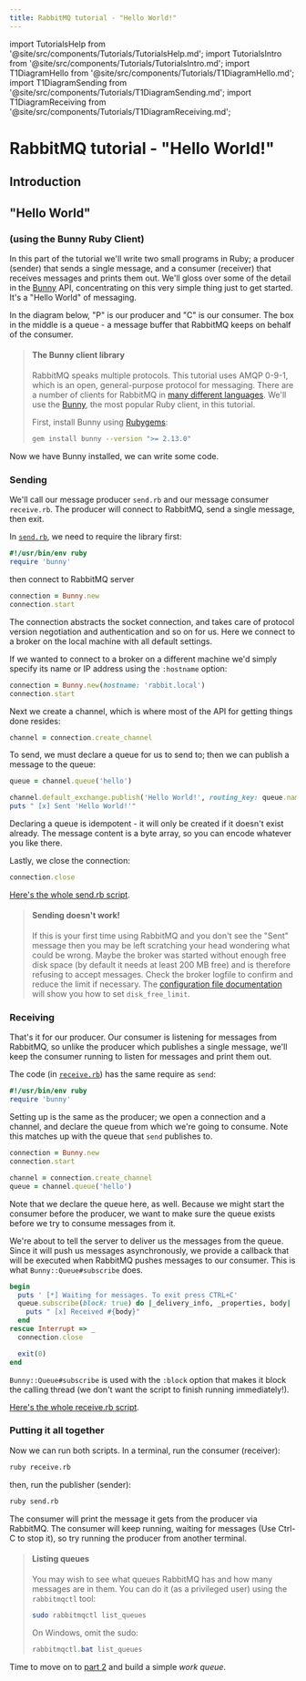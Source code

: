 ```yaml
---
title: RabbitMQ tutorial - "Hello World!"
---
```

<!--
Copyright (c) 2005-2024 Broadcom. All Rights Reserved. The term "Broadcom" refers to Broadcom Inc. and/or its subsidiaries.

All rights reserved. This program and the accompanying materials
are made available under the terms of the under the Apache License,
Version 2.0 (the "License”); you may not use this file except in compliance
with the License. You may obtain a copy of the License at

https://www.apache.org/licenses/LICENSE-2.0

Unless required by applicable law or agreed to in writing, software
distributed under the License is distributed on an "AS IS" BASIS,
WITHOUT WARRANTIES OR CONDITIONS OF ANY KIND, either express or implied.
See the License for the specific language governing permissions and
limitations under the License.
-->

import TutorialsHelp from '@site/src/components/Tutorials/TutorialsHelp.md';
import TutorialsIntro from '@site/src/components/Tutorials/TutorialsIntro.md';
import T1DiagramHello from '@site/src/components/Tutorials/T1DiagramHello.md';
import T1DiagramSending from '@site/src/components/Tutorials/T1DiagramSending.md';
import T1DiagramReceiving from '@site/src/components/Tutorials/T1DiagramReceiving.md';

# RabbitMQ tutorial - "Hello World!"

## Introduction

<TutorialsHelp/>
<TutorialsIntro/>

## "Hello World"
### (using the Bunny Ruby Client)

In this part of the tutorial we'll write two small programs in Ruby; a
producer (sender) that sends a single message, and a consumer (receiver) that receives
messages and prints them out.  We'll gloss over some of the detail in
the [Bunny](http://rubybunny.info) API, concentrating on this very simple thing just to get
started. It's a "Hello World" of messaging.

In the diagram below, "P" is our producer and "C" is our consumer. The
box in the middle is a queue - a message buffer that RabbitMQ keeps
on behalf of the consumer.

<T1DiagramHello/>

> #### The Bunny client library
>
> RabbitMQ speaks multiple protocols. This tutorial uses AMQP 0-9-1, which is an open,
> general-purpose protocol for messaging. There are a number of clients
> for RabbitMQ in [many different
> languages](/client-libraries/devtools). We'll
> use the [Bunny](http://rubybunny.info), the most popular Ruby client, in this tutorial.
>
> First, install Bunny using [Rubygems](http://rubygems.org):
>
> ```bash
> gem install bunny --version ">= 2.13.0"
> ```

Now we have Bunny installed, we can write some
code.

### Sending

<T1DiagramSending/>

We'll call our message producer `send.rb` and our message consumer
`receive.rb`.  The producer will connect to RabbitMQ, send a single message,
then exit.

In
[`send.rb`](https://github.com/rabbitmq/rabbitmq-tutorials/blob/main/ruby/send.rb),
we need to require the library first:

```ruby
#!/usr/bin/env ruby
require 'bunny'
```

then connect to RabbitMQ server

```ruby
connection = Bunny.new
connection.start
```

The connection abstracts the socket connection, and takes care of
protocol version negotiation and authentication and so on for us. Here
we connect to a broker on the local machine with all default settings.

If we wanted to connect to a broker on a different
machine we'd simply specify its name or IP address using the `:hostname`
option:

```ruby
connection = Bunny.new(hostname: 'rabbit.local')
connection.start
```

Next we create a channel, which is where most of the API for getting
things done resides:

```ruby
channel = connection.create_channel
```

To send, we must declare a queue for us to send to; then we can publish a message
to the queue:

```ruby
queue = channel.queue('hello')

channel.default_exchange.publish('Hello World!', routing_key: queue.name)
puts " [x] Sent 'Hello World!'"
```

Declaring a queue is idempotent - it will only be created if it doesn't
exist already. The message content is a byte array, so you can encode
whatever you like there.

Lastly, we close the connection:

```ruby
connection.close
```

[Here's the whole send.rb script](https://github.com/rabbitmq/rabbitmq-tutorials/blob/main/ruby/send.rb).

> #### Sending doesn't work!
>
> If this is your first time using RabbitMQ and you don't see the "Sent"
> message then you may be left scratching your head wondering what could
> be wrong. Maybe the broker was started without enough free disk space
> (by default it needs at least 200 MB free) and is therefore refusing to
> accept messages. Check the broker logfile to confirm and reduce the
> limit if necessary. The <a
> href="../configure#config-items">configuration
> file documentation</a> will show you how to set <code>disk_free_limit</code>.


### Receiving

That's it for our producer. Our consumer is listening for messages from
RabbitMQ, so unlike the producer which publishes a single message, we'll
keep the consumer running to listen for messages and print them out.

<T1DiagramReceiving/>

The code (in [`receive.rb`](https://github.com/rabbitmq/rabbitmq-tutorials/blob/main/ruby/receive.rb)) has the same require as `send`:

```ruby
#!/usr/bin/env ruby
require 'bunny'
```

Setting up is the same as the producer; we open a connection and a
channel, and declare the queue from which we're going to consume.
Note this matches up with the queue that `send` publishes to.

```ruby
connection = Bunny.new
connection.start

channel = connection.create_channel
queue = channel.queue('hello')
```

Note that we declare the queue here, as well. Because we might start
the consumer before the producer, we want to make sure the queue exists
before we try to consume messages from it.

We're about to tell the server to deliver us the messages from the
queue. Since it will push us messages asynchronously, we provide a
callback that will be executed when RabbitMQ pushes messages to
our consumer. This is what `Bunny::Queue#subscribe` does.

```ruby
begin
  puts ' [*] Waiting for messages. To exit press CTRL+C'
  queue.subscribe(block: true) do |_delivery_info, _properties, body|
    puts " [x] Received #{body}"
  end
rescue Interrupt => _
  connection.close

  exit(0)
end
```

`Bunny::Queue#subscribe` is used with the `:block` option that makes it
block the calling thread (we don't want the script to finish running immediately!).

[Here's the whole receive.rb script](https://github.com/rabbitmq/rabbitmq-tutorials/blob/main/ruby/receive.rb).

### Putting it all together

Now we can run both scripts. In a terminal, run the consumer (receiver):

```bash
ruby receive.rb
```

then, run the publisher (sender):

```bash
ruby send.rb
```

The consumer will print the message it gets from the producer via
RabbitMQ. The consumer will keep running, waiting for messages (Use Ctrl-C to stop it), so try running
the producer from another terminal.

> #### Listing queues
>
> You may wish to see what queues RabbitMQ has and how many
> messages are in them. You can do it (as a privileged user) using the `rabbitmqctl` tool:
>
> ```bash
> sudo rabbitmqctl list_queues
> ```
>
> On Windows, omit the sudo:
> ```PowerShell
> rabbitmqctl.bat list_queues
> ```

Time to move on to [part 2](./tutorial-two-ruby) and build a simple _work queue_.

